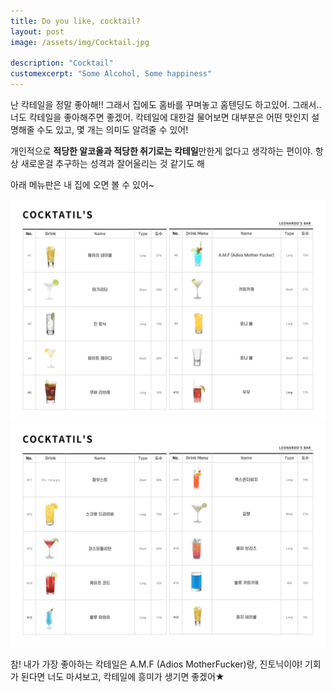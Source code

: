 ```yaml
---
title: Do you like, cocktail?
layout: post
image: /assets/img/Cocktail.jpg

description: "Cocktail"
customexcerpt: "Some Alcohol, Some happiness"
---
```


난 칵테일을 정말 좋아해!! 그래서 집에도 홈바를 꾸며놓고 홈텐딩도 하고있어.
그래서.. 너도 칵테일을 좋아해주면 좋겠어.
칵테일에 대한걸 물어보면 대부분은 어떤 맛인지 설명해줄 수도 있고, 몇 개는 의미도 알려줄 수 있어!
   
개인적으로 **적당한 알코올과 적당한 취기로는 칵테일**만한게 없다고 생각하는 편이야.
항상 새로운걸 추구하는 성격과 잘어울리는 것 같기도 해
   
아래 메뉴판은 내 집에 오면 볼 수 있어~
   
![Menu1](/assets/img/Menu1.jpg)
![Menu2](/assets/img/Menu2.jpg)

   
   
참! 내가 가장 좋아하는 칵테일은 A.M.F (Adios MotherFucker)랑, 진토닉이야!
기회가 된다면 너도 마셔보고, 칵테일에 흥미가 생기면 좋겠어★
